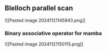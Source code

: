 ## Blelloch parallel scan
![[Pasted image 20241121145943.png]]
### Binary associative operator for mamba
![[Pasted image 20241121150115.png]]
